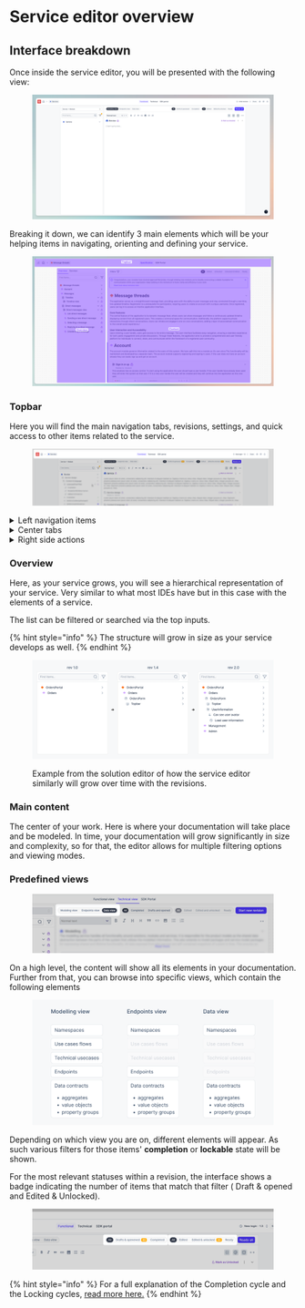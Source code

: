 # Service editor overview

## Interface breakdown

Once inside the service editor, you will be presented with the following view:

<figure><img src="../../.gitbook/assets/image (45).png" alt=""><figcaption></figcaption></figure>

Breaking it down, we can identify 3 main elements which will be your helping items in navigating, orienting and defining your service.

<figure><img src="../../.gitbook/assets/image (44).png" alt=""><figcaption></figcaption></figure>

### Topbar

Here you will find the main navigation tabs, revisions, settings, and quick access to other items related to the service.&#x20;

<figure><img src="../../.gitbook/assets/image (43).png" alt=""><figcaption></figcaption></figure>

<details>

<summary>Left navigation items</summary>

* workspace shifter
* home button leading to the main dashboard
* and a quick selector for other services

<img src="broken-reference" alt="" data-size="original">

</details>

<details>

<summary>Center tabs</summary>

* Functional view: all the requirements coming from the solution&#x20;
  * Note: the tab is disabled for [Standalone service](service-introduction.md#standalone-vs-part-of-a-solution)
* Technical view: here you will spend most of your time modeling and breaking down your data&#x20;
* SDK portal



<img src="broken-reference" alt="" data-size="original">

</details>

<details>

<summary>Right side actions</summary>

The interface allows to

* &#x20;explore past revision
* share your service
* configure via settings
* and lastly, review your notifications for this service.



<img src="broken-reference" alt="" data-size="original">

</details>



### Overview

Here, as your service grows, you will see a hierarchical representation of your service. Very similar to what most IDEs have but in this case with the elements of a service.&#x20;

The list can be filtered or searched via the top inputs.

{% hint style="info" %}
The structure will grow in size as your service develops as well.
{% endhint %}

<figure><img src="../../.gitbook/assets/image (42).png" alt=""><figcaption><p>Example from the solution editor of how the service editor similarly will grow over time with the revisions.</p></figcaption></figure>

### Main content

The center of your work. Here is where your documentation will take place and be modeled. In time, your documentation will grow significantly in size and complexity, so for that, the editor allows for multiple filtering options and viewing modes.

### Predefined views

<figure><img src="../../.gitbook/assets/image (41).png" alt=""><figcaption></figcaption></figure>

On a high level, the content will show all its elements in your documentation. Further from that, you can browse into specific views, which contain the following elements

<figure><img src="../../.gitbook/assets/image (40).png" alt=""><figcaption></figcaption></figure>

Depending on which view you are on, different elements will appear. As such various filters for those items' **completion** or **lockable** state will be shown.

For the most relevant statuses within a revision, the interface shows a badge indicating the number of items that match that filter ( Draft & opened and Edited & Unlocked).

<figure><img src="../../.gitbook/assets/image (39).png" alt=""><figcaption></figcaption></figure>

{% hint style="info" %}
For a full explanation of the Completion cycle and the Locking cycles, [read more here.](service-revisions.md)
{% endhint %}
